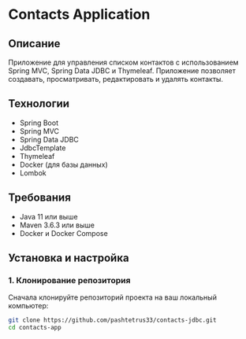 # Contacts Application

## Описание

Приложение для управления списком контактов с использованием Spring MVC, Spring Data JDBC и Thymeleaf. Приложение позволяет создавать, просматривать, редактировать и удалять контакты.

## Технологии

- Spring Boot
- Spring MVC
- Spring Data JDBC
- JdbcTemplate
- Thymeleaf
- Docker (для базы данных)
- Lombok

## Требования

- Java 11 или выше
- Maven 3.6.3 или выше
- Docker и Docker Compose

## Установка и настройка

### 1. Клонирование репозитория

Сначала клонируйте репозиторий проекта на ваш локальный компьютер:

```sh
git clone https://github.com/pashtetrus33/contacts-jdbc.git
cd contacts-app

